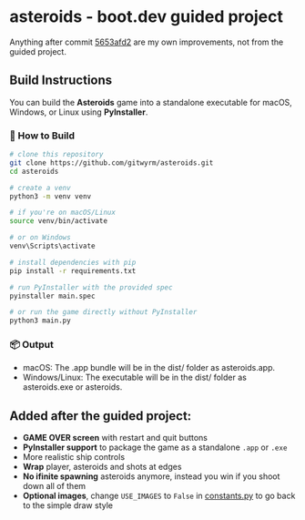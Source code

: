 # asteroids - boot.dev guided project

Anything after commit [5653afd2](../../commit/5653afd275dc149f49c2768bd065c235fc35382c) are my own improvements, not from the guided project.

## Build Instructions

You can build the **Asteroids** game into a standalone executable for macOS, Windows, or Linux using **PyInstaller**.

### 🔧 How to Build

```bash
# clone this repository
git clone https://github.com/gitwyrm/asteroids.git
cd asteroids

# create a venv
python3 -m venv venv

# if you're on macOS/Linux
source venv/bin/activate

# or on Windows
venv\Scripts\activate

# install dependencies with pip
pip install -r requirements.txt

# run PyInstaller with the provided spec
pyinstaller main.spec

# or run the game directly without PyInstaller
python3 main.py
```

### 📦 Output
- macOS: The .app bundle will be in the dist/ folder as asteroids.app.
- Windows/Linux: The executable will be in the dist/ folder as asteroids.exe or asteroids.

## Added after the guided project:

- **GAME OVER screen** with restart and quit buttons
- **PyInstaller support** to package the game as a standalone `.app` or `.exe`
- More realistic ship controls
- **Wrap** player, asteroids and shots at edges
- **No ifinite spawning** asteroids anymore, instead you win if you shoot down all of them
- **Optional images**, change `USE_IMAGES` to `False` in [constants.py](./constants.py) to go back to the simple draw style